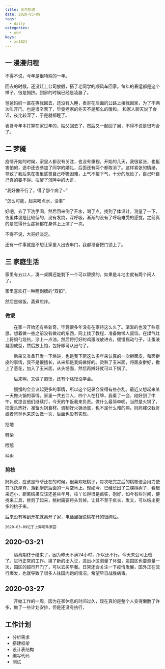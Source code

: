```yaml
---
title: 三月拾遗
date: 2020-03-09
tags:
  - daily
categories:
  - wuw
keys:
  - zc1021
---
```


## 一 漫漫归程

不得不说，今年是很特殊的一年。

回去的时候，还没赶上公司放假，搭了老同学的顺风车回家。每年的春运都是这个样子，很是拥挤。到家的时候已经是凌晨了。

爸爸妈妈一直在等我回去，还没有入睡，表哥在后面的公路上接我回家，为了不两次叫开门。也是很辛苦了，毕竟老家的冬天不是那么的暖和。
和家人聊天说了会话，夜比较深了，于是就都睡了。

表哥今年本打算在家过年的，姑父回去了，然后又一起回了闽，不得不说是很巧合了。

## 二 梦魇

疫情开始的时候，家里人都没有关注，也没有重视，开始的几天，我很紧张，也挺害怕的，途中还去参加了同学的婚礼，后面还有两个都取消了。这样紧张的情绪，导致了我后来在夜里感觉自己呼吸困难，上气不接下气，十分的危险了，自己吓自己真的要不得。拍醒了沉睡中的大哥，

“我好像不行了，得了那个病了~”

“怎么可能，起来喝点水，没事”

好吧，去了下洗手间，然后回来倒了开水，喝了点，找到了体温计，测量了一下，夜里体温是比较低的，没有发烧，深呼吸，渐渐的没有了呼吸难受的感觉。之前真的是觉得什么症状都在身体上上演了一次。

不得不说，大哥好淡定。

还有一件事就是不想让家里人出去串门，我都准备把门锁上了。

## 三 家庭生活

家里有五口人，凑一桌牌还能剩下一个可以替换的，如果是斗地主就有两个闲人了。

家里喜欢打一种两副牌的“双扣”。

然后是做饭，蒸煮煎炸。

### 做饭

&emsp;&emsp;在家一开始还有些新奇，毕竟很多年没有在家待这么久了。渐渐的也没了些意思。想着做一些之前没有做过的东西，网上找了教程，准备做懒人蛋饺。在煤气灶上将铜勺烧热，涂上一点油，然后将打好的鸡蛋液放进去，缓慢摇动勺子，让蛋液凝固成型，然后放上馅，包好即可从出勺了。

&emsp;&emsp;后来又准备开发一下烙饼，也是我下厨这么多年来认真的一次擀面皮，和面擀皮的事情，我不是很擅长，从来都是我妈做好的。烫熟了玉米面，将面皮擀好，撒上了葱花，加入了玉米面，从头饧面，然后再擀好就可以下锅了。

&emsp;&emsp;后来啊，又做了煎馍，还有个烙馍没学会。

&emsp;&emsp;慢慢的会会议起更多的事情，所以这个记录会显得有些杂乱。最近又想起来某一天做火锅的事情。家里一共五口人，四个人在打牌，我看了一会，刚好到了中午，就提议他们继续打，今天的午饭我来负责。做什么最简单呢，当然是火锅了，把馒头热好，准备火锅食材，调制好火锅汤底，也不是什么难的嘛。妈妈建议我哥或者爸爸也来这么做一次，后面也没有实现。

挖地

劈柴

喂鹅

种树

### 剪枝

妈妈说，应该是爷爷还在的时候，很喜欢吃桃子，每次吃完之后的桃核便会用力使其飞跃屋脊，落到厨房后面的一片空地上。现如今，已经长出了三棵桃树了，看起来还小，距离结果应该还差些年月，枝丫长得很是疯狂，刚好，如今有些时间，便找来工具，修剪了起来，桃树需要将头剪掉，让其不至于疯长，发叉，可以结出更多的桃子来。

后来没有等到开花就离开了家，电话里据说桃花开的很绚烂。

    2020-03-09记于上海明珠家园

## 2020-03-21

&emsp;&emsp;隔离期终于结束了，因为昨天不满24小时，所以还不行。今天来公司上班了。进行正常的工作。换了新的出入证，进出小区测量了体温，进园区也要测量一次，园区的超市开门了，可以去买早餐。日常还会关注一下疫情发展，国外正在流行爆发，也就导致了很多人往国内跑的情况。希望早日战胜病毒。

## 2020-03-27

&emsp;&emsp;开始工作的一周，因为在家休息的时间过久，现在真的是整个人变得懒散了许多，做了一些计划安排，但是还没有执行，

## 工作计划

- 分析需求
- 搭建框架
- 设计表结构
- 编写代码
- 测试
